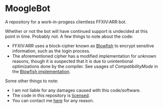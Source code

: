 # MoogleBot
A repository for a work-in-progess clientless FFXIV:ARR bot.

Whether or not the bot will have continued support is undecided at this point in time. Probably not. A few things to note about the code:

* FFXIV:ARR uses a block-cipher known as [Blowfish](https://en.wikipedia.org/wiki/Blowfish_(cipher)) to encrypt sensitive information, such as the login process.
* The aforementioned cipher has a modified implementation for unknown reasons, though it is suspected that it is due to unintentional optimizations done by the compiler. See usages of *CompatibilityMode* in the [Blowfish implementation](../master/MoogleBot.Runtime/Cryptography/Blowfish.cs).

Some other things to note:
* I am not liable for any damages caused with this code/software.
* The code in this repository is [licensed](../master/LICENSE).
* You can contact me [here](http://blog.ntoskr.nl/contact/) for any reason.